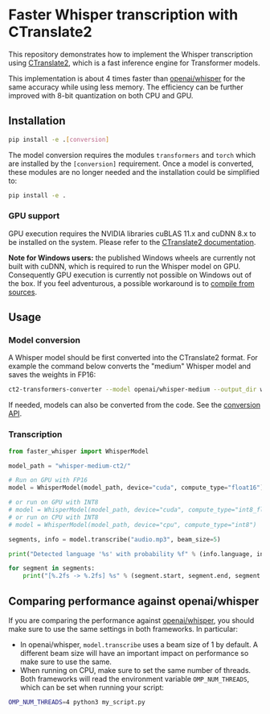 # Faster Whisper transcription with CTranslate2

This repository demonstrates how to implement the Whisper transcription using [CTranslate2](https://github.com/OpenNMT/CTranslate2/), which is a fast inference engine for Transformer models.

This implementation is about 4 times faster than [openai/whisper](https://github.com/openai/whisper) for the same accuracy while using less memory. The efficiency can be further improved with 8-bit quantization on both CPU and GPU.

## Installation

```bash
pip install -e .[conversion]
```

The model conversion requires the modules `transformers` and `torch` which are installed by the `[conversion]` requirement. Once a model is converted, these modules are no longer needed and the installation could be simplified to:

```bash
pip install -e .
```

### GPU support

GPU execution requires the NVIDIA libraries cuBLAS 11.x and cuDNN 8.x to be installed on the system. Please refer to the [CTranslate2 documentation](https://opennmt.net/CTranslate2/installation.html).

**Note for Windows users:** the published Windows wheels are currently not built with cuDNN, which is required to run the Whisper model on GPU. Consequently GPU execution is currently not possible on Windows out of the box. If you feel adventurous, a possible workaround is to [compile from sources](https://opennmt.net/CTranslate2/installation.html#install-from-sources).

## Usage

### Model conversion

A Whisper model should be first converted into the CTranslate2 format. For example the command below converts the "medium" Whisper model and saves the weights in FP16:

```bash
ct2-transformers-converter --model openai/whisper-medium --output_dir whisper-medium-ct2 --quantization float16
```

If needed, models can also be converted from the code. See the [conversion API](https://opennmt.net/CTranslate2/python/ctranslate2.converters.TransformersConverter.html).

### Transcription

```python
from faster_whisper import WhisperModel

model_path = "whisper-medium-ct2/"

# Run on GPU with FP16
model = WhisperModel(model_path, device="cuda", compute_type="float16")

# or run on GPU with INT8
# model = WhisperModel(model_path, device="cuda", compute_type="int8_float16")
# or run on CPU with INT8
# model = WhisperModel(model_path, device="cpu", compute_type="int8")

segments, info = model.transcribe("audio.mp3", beam_size=5)

print("Detected language '%s' with probability %f" % (info.language, info.language_probability))

for segment in segments:
    print("[%.2fs -> %.2fs] %s" % (segment.start, segment.end, segment.text))
```

## Comparing performance against openai/whisper

If you are comparing the performance against [openai/whisper](https://github.com/openai/whisper), you should make sure to use the same settings in both frameworks. In particular:

* In openai/whisper, `model.transcribe` uses a beam size of 1 by default. A different beam size will have an important impact on performance so make sure to use the same.
* When running on CPU, make sure to set the same number of threads. Both frameworks will read the environment variable `OMP_NUM_THREADS`, which can be set when running your script:

```bash
OMP_NUM_THREADS=4 python3 my_script.py
```
